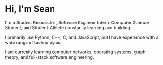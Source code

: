 # Hi, I'm Sean

I'm a Student Researcher, Software Engineer Intern, Computer Science Student, and Student-Athlete constantly learning and building.

I primarily use Python, C++, C, and JavaScript, but I have experience with a wide range of technologies.

I am currently learning computer networks, operating systems, graph theory, and full-stack software engineering.

<!--
**smomara/smomara** is a ✨ _special_ ✨ repository because its `README.md` (this file) appears on your GitHub profile.

Here are some ideas to get you started:

- 🔭 I’m currently working on ...
- 🌱 I’m currently learning ...
- 👯 I’m looking to collaborate on ...
- 🤔 I’m looking for help with ...
- 💬 Ask me about ...
- 📫 How to reach me: ...
- 😄 Pronouns: ...
- ⚡ Fun fact: ...
-->
